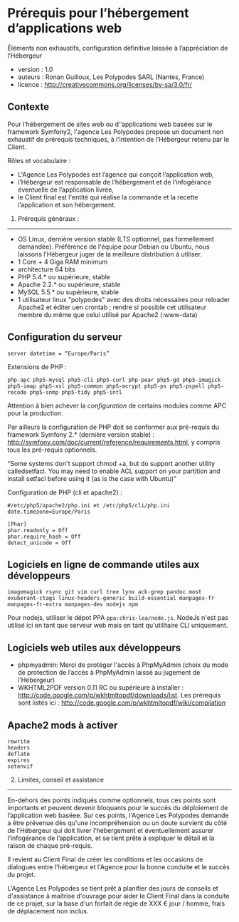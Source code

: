 Prérequis pour l’hébergement d’applications web
===============================================

Éléments non exhaustifs, configuration définitive laissée à l’appréciation de l’Hébergeur

* version : 1.0
* auteurs : Ronan Guilloux, Les Polypodes SARL (Nantes, France)
* licence : http://creativecommons.org/licenses/by-sa/3.0/fr/ 


Contexte
--------

Pour l’hébergement de sites web ou d’’applications web basées sur le framework Symfony2,
l'agence Les Polypodes propose un document non exhaustif de prérequis techniques,
à l’intention de l’Hébergeur retenu par le Client.

Rôles et vocabulaire : 

* L'Agence Les Polypodes est l’agence qui conçoit l’application web,
* l’Hébergeur est responsable de l’hébergement et de l’infogérance éventuelle de l’application livrée,
* le Client final est l'entité qui réalise la commande et la recette l’application et son hébergement.


1. Prérequis généraux : 
-----------------------

* OS Linux, dernière version stable (LTS optionnel, pas formellement demandée). Préférence de l'équipe pour Debian ou Ubuntu, nous laissons l’Hébergeur juger de la meilleure distribution à utiliser.
* 1 Core + 4 Giga RAM minimum
* architecture 64 bits
* PHP 5.4.* ou supérieure, stable 
* Apache 2.2.* ou supérieure, stable
* MySQL 5.5.* ou supérieure, stable
* 1 utilisateur linux "polypodes" avec des droits nécessaires pour reloader Apache2 et éditer uen crontab ; rendre si possible cet utilisateur membre du même que celui utilisé par Apache2 (:www-data)


Configuration du serveur
------------------------

```
server datetime = “Europe/Paris”
```

Extensions de PHP :

```
php-apc php5-mysql php5-cli php5-curl php-pear php5-gd php5-imagick php5-imap php5-xsl php5-common php5-mcrypt php5-ps php5-pspell php5-recode php5-snmp php5-tidy php5-intl
```

Attention à bien achever la *configuration* de certains modules comme APC pour la production.

Par ailleurs la configuration de PHP doit se conformer aux pré-requis du framework Symfony 2.* (dernière version stable) : http://symfony.com/doc/current/reference/requirements.html, y compris tous les pré-requis optionnels.


“Some systems don't support chmod +a, but do support another utility calledsetfacl. You may need to enable ACL support on your partition and install setfacl before using it (as is the case with Ubuntu)”

Configuration de PHP (cli et apache2) :

```
#/etc/php5/apache2/php.ini et /etc/php5/cli/php.ini
date.timezone=Europe/Paris

[Phar]
phar.readonly = Off
phar.require_hash = Off
detect_unicode = Off
```


Logiciels en ligne de commande utiles aux développeurs
------------------------------------------------------

```
imagemagick rsync git vim curl tree lynx ack-grep pandoc most exuberant-ctags linux-headers-generic build-essential manpages-fr manpages-fr-extra manpages-dev nodejs npm
```

Pour nodejs, utiliser le dépot PPA `ppa:chris-lea/node.js`. NodeJs n'est pas utilisé ici en tant que serveur web mais en tant qu'utilitaire CLI uniquement.


Logiciels web utiles aux développeurs
-------------------------------------

* phpmyadmin: Merci de protéger l'accès à PhpMyAdmin (choix du mode de protection de l’accès à PhpMyAdmin laissé au jugement de l’Hébergeur)
* WKHTML2PDF version 0.11 RC ou supérieure à installer : http://code.google.com/p/wkhtmltopdf/downloads/list. Les prérequis sont listés ici : http://code.google.com/p/wkhtmltopdf/wiki/compilation


Apache2 mods à activer
----------------------

```
rewrite
headers
deflate
expires
setenvif
```


2. Limites, conseil et assistance
---------------------------------

En-dehors des points indiqués comme optionnels, tous ces points sont importants et peuvent devenir bloquants pour le succès du déploiement de l’application web baséee. Sur ces points, l'Agence Les Polypodes demande a être prévenue dès qu'une incompréhension ou un doute survient du côté de l'Hébergeur qui doit livrer l’hébergement et éventuellement assurer l’infogérance de l’application, et se tient prête à expliquer le détail et la raison de chaque pré-requis. 

Il revient au Client Final de créer les conditions et les occasions de dialogues entre l’hébergeur et l'Agence pour la bonne conduite et le succès du projet. 

L'Agence Les Polypodes se tient prêt à planifier des jours de conseils et d'assistance à maîtrise d'ouvrage pour aider le Client Final dans la conduite de ce projet, sur la base d'un forfait de régie de XXX € jour / homme, frais de déplacement non inclus.


